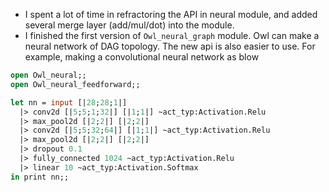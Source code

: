 - I spent a lot of time in refractoring the API in neural module, and added several merge layer (add/mul/dot) into the module.
- I finished the first version of `Owl_neural_graph` module. Owl can make a neural network of DAG topology. The new api is also easier to use. For example, making a convolutional neural network as blow
```ocaml
open Owl_neural;;
open Owl_neural_feedforward;;

let nn = input [|28;28;1|]
  |> conv2d [|5;5;1;32|] [|1;1|] ~act_typ:Activation.Relu
  |> max_pool2d [|2;2|] [|2;2|]
  |> conv2d [|5;5;32;64|] [|1;1|] ~act_typ:Activation.Relu
  |> max_pool2d [|2;2|] [|2;2|]
  |> dropout 0.1
  |> fully_connected 1024 ~act_typ:Activation.Relu
  |> linear 10 ~act_typ:Activation.Softmax
in print nn;;
```
